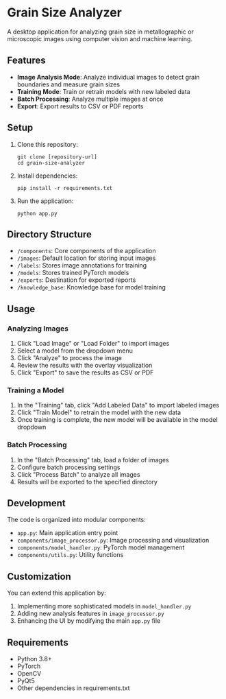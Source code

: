 # Grain Size Analyzer

A desktop application for analyzing grain size in metallographic or microscopic images using computer vision and machine learning.

## Features

- **Image Analysis Mode**: Analyze individual images to detect grain boundaries and measure grain sizes
- **Training Mode**: Train or retrain models with new labeled data
- **Batch Processing**: Analyze multiple images at once
- **Export**: Export results to CSV or PDF reports

## Setup

1. Clone this repository:
   ```
   git clone [repository-url]
   cd grain-size-analyzer
   ```

2. Install dependencies:
   ```
   pip install -r requirements.txt
   ```

3. Run the application:
   ```
   python app.py
   ```

## Directory Structure

- `/components`: Core components of the application
- `/images`: Default location for storing input images
- `/labels`: Stores image annotations for training
- `/models`: Stores trained PyTorch models
- `/exports`: Destination for exported reports
- `/knowledge_base`: Knowledge base for model training

## Usage

### Analyzing Images

1. Click "Load Image" or "Load Folder" to import images
2. Select a model from the dropdown menu
3. Click "Analyze" to process the image
4. Review the results with the overlay visualization
5. Click "Export" to save the results as CSV or PDF

### Training a Model

1. In the "Training" tab, click "Add Labeled Data" to import labeled images
2. Click "Train Model" to retrain the model with the new data
3. Once training is complete, the new model will be available in the model dropdown

### Batch Processing

1. In the "Batch Processing" tab, load a folder of images
2. Configure batch processing settings
3. Click "Process Batch" to analyze all images
4. Results will be exported to the specified directory

## Development

The code is organized into modular components:

- `app.py`: Main application entry point
- `components/image_processor.py`: Image processing and visualization
- `components/model_handler.py`: PyTorch model management
- `components/utils.py`: Utility functions

## Customization

You can extend this application by:

1. Implementing more sophisticated models in `model_handler.py`
2. Adding new analysis features in `image_processor.py`
3. Enhancing the UI by modifying the main `app.py` file

## Requirements

- Python 3.8+
- PyTorch
- OpenCV
- PyQt5
- Other dependencies in requirements.txt 